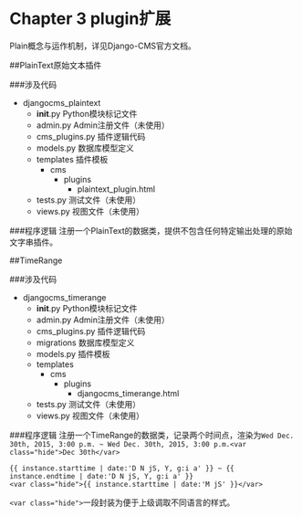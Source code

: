 # Chapter 3 plugin扩展

Plain概念与运作机制，详见Django-CMS官方文档。

##PlainText原始文本插件

###涉及代码

* djangocms_plaintext
	* __init__.py Python模块标记文件
	* admin.py Admin注册文件（未使用）
	* cms_plugins.py 插件逻辑代码
	* models.py 数据库模型定义
	* templates 插件模板
		* cms
			* plugins
				* plaintext_plugin.html
	* tests.py 测试文件（未使用）
	* views.py 视图文件（未使用）

###程序逻辑
注册一个PlainText的数据类，提供不包含任何特定输出处理的原始文字串插件。

##TimeRange

###涉及代码

* djangocms_timerange
	* __init__.py Python模块标记文件
	* admin.py Admin注册文件（未使用）
	* cms_plugins.py 插件逻辑代码
	* migrations 数据库模型定义
	* models.py 插件模板
	* templates
		* cms
			* plugins
				* djangocms_timerange.html
	* tests.py 测试文件（未使用）
	* views.py 视图文件（未使用）

###程序逻辑
注册一个TimeRange的数据类，记录两个时间点，渲染为```Wed Dec. 30th, 2015, 3:00 p.m. ~ Wed Dec. 30th, 2015, 3:00 p.m.<var class="hide">Dec 30th</var>```

```
{{ instance.starttime | date:'D N jS, Y, g:i a' }} ~ {{ instance.endtime | date:'D N jS, Y, g:i a' }}
<var class="hide">{{ instance.starttime | date:'M jS' }}</var>
```

```<var class="hide">```一段封装为便于上级调取不同语言的样式。


